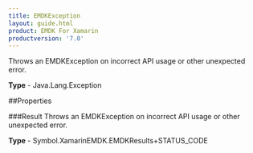 ```yaml
---
title: EMDKException
layout: guide.html
product: EMDK For Xamarin 
productversion: '7.0' 
---
```

Throws an EMDKException on incorrect API usage or other unexpected error.

**Type** - Java.Lang.Exception

##Properties

###Result
Throws an EMDKException on incorrect API usage or other unexpected error.

**Type** - Symbol.XamarinEMDK.EMDKResults+STATUS_CODE

